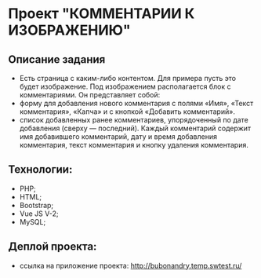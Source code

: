 #                 Проект "КОММЕНТАРИИ  К ИЗОБРАЖЕНИЮ"

##   Описание задания
- Есть страница с каким-либо контентом. Для примера пусть это будет
 изображение. Под изображением располагается блок с комментариями.
 Он представляет собой:
- форму для добавления нового комментария с полями «Имя»,
         «Текст комментария», «Капча» и с кнопкой «Добавить
         комментарий».
- список добавленных ранее комментариев, упорядоченный по дате
         добавления (сверху — последний). Каждый комментарий содержит
         имя добавившего комментарий, дату и время добавления
         комментария, текст комментария и кнопку удаления комментария.

 ## Технологии:
   -    PHP;
   -    HTML;
   -    Bootstrap;
   -    Vue JS V-2;
   -    MySQL;     

 ## Деплой проекта:
- ссылка на приложение проекта:  http://bubonandry.temp.swtest.ru/ 